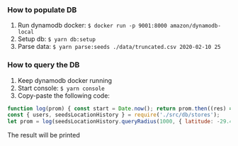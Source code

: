 ### How to populate DB

1. Run dynamodb docker: `$ docker run -p 9001:8000 amazon/dynamodb-local`
2. Setup db: `$ yarn db:setup`
3. Parse data: `$ yarn parse:seeds ./data/truncated.csv 2020-02-10 25`

### How to query the DB

1. Keep dynamodb docker running
2. Start console: `$ yarn console`
3. Copy-paste the following code: 

```js
function log(prom) { const start = Date.now(); return prom.then((res) => { console.log(`Finished in ${Date.now() - start}`); console.log(res); }).catch(console.log) }
const { users, seedsLocationHistory } = require('./src/db/stores');
let prom = log(seedsLocationHistory.queryRadius(1000, { latitude: -29.406763, longitude: -66.85239 }));
```

The result will be printed
